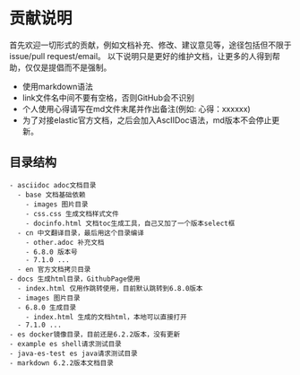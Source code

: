# 贡献说明

首先欢迎一切形式的贡献，例如文档补充、修改、建议意见等，途径包括但不限于issue/pull request/email。
以下说明只是更好的维护文档，让更多的人得到帮助，仅仅是提倡而不是强制。

- 使用markdown语法
- link文件名中间不要有空格，否则GitHub会不识别
- 个人使用心得请写在md文件末尾并作出备注(例如: 心得：xxxxxx)
- 为了对接elastic官方文档，之后会加入AscIIDoc语法，md版本不会停止更新。


## 目录结构


```
- asciidoc adoc文档目录
  - base 文档基础依赖
    - images 图片目录
    - css.css 生成文档样式文件
    - docinfo.html 文档toc生成工具，自己又加了一个版本select框
  - cn 中文翻译目录，最后用这个目录编译
    - other.adoc 补充文档
    - 6.8.0 版本号
    - 7.1.0 ...
  - en 官方文档拷贝目录
- docs 生成html目录，GithubPage使用
  - index.html 仅用作跳转使用，目前默认跳转到6.8.0版本
  - images 图片目录
  - 6.8.0 生成目录
    - index.html 生成的文档html，本地可以直接打开
  - 7.1.0 ...
- es docker镜像目录，目前还是6.2.2版本，没有更新
- example es shell请求测试目录
- java-es-test es java请求测试目录
- markdown 6.2.2版本文档目录
```